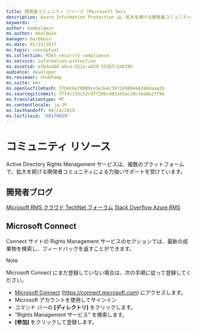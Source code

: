 ```yaml
---
title: 開発者コミュニティ リソース |Microsoft Docs
description: Azure Information Protection は、拡大を続ける開発者コミュニティによる力強いサポートを受けています。
keywords: ''
author: msmbaldwin
ms.author: mbaldwin
manager: barbkess
ms.date: 01/23/2017
ms.topic: conceptual
ms.collection: M365-security-compliance
ms.service: information-protection
ms.assetid: e3bdaa6d-e8ca-421a-a429-553bfc54b78b
audience: developer
ms.reviewer: shubhamp
ms.suite: ems
ms.openlocfilehash: 37bdc6e78089ce5e3e4c3072e9804e624bdaaa2b
ms.sourcegitcommit: fff4c155c52c9ff20bc4931d5ac20c3ea6e2ff9e
ms.translationtype: MT
ms.contentlocale: ja-JP
ms.lasthandoff: 04/24/2019
ms.locfileid: "60179019"
---
```

# <a name="community-resources"></a>コミュニティ リソース

Active Directory Rights Management サービスは、複数のプラットフォームで、拡大を続ける開発者コミュニティによる力強いサポートを受けています。

## <a name="developers-blog"></a>開発者ブログ
[Microsoft RMS クラウド TechNet フォーラム](https://social.technet.microsoft.com/Forums/en-US/home?forum=rmscloud)
[Stack Overflow Azure RMS](https://stackoverflow.com/search?q=Azure+RMS)

## <a name="microsoft-connect"></a>Microsoft Connect
Connect サイトの Rights Management サービスのセクションでは、最新の成果物を検索し、フィードバックを返すことができます。

> [!NOTE]
>
>Microsoft Connect にまだ登録していない場合は、次の手順に従って登録してください。
>
>-   [Microsoft Connect](https://connect.microsoft.com) (https://connect.microsoft.com) にアクセスします。
>-   Microsoft アカウントを使用してサインイン
>-   コマンド バーの **[ディレクトリ]** をクリックします。
>-   "Rights Management サービス" を検索します。
>-   **[参加]** をクリックして登録します。
